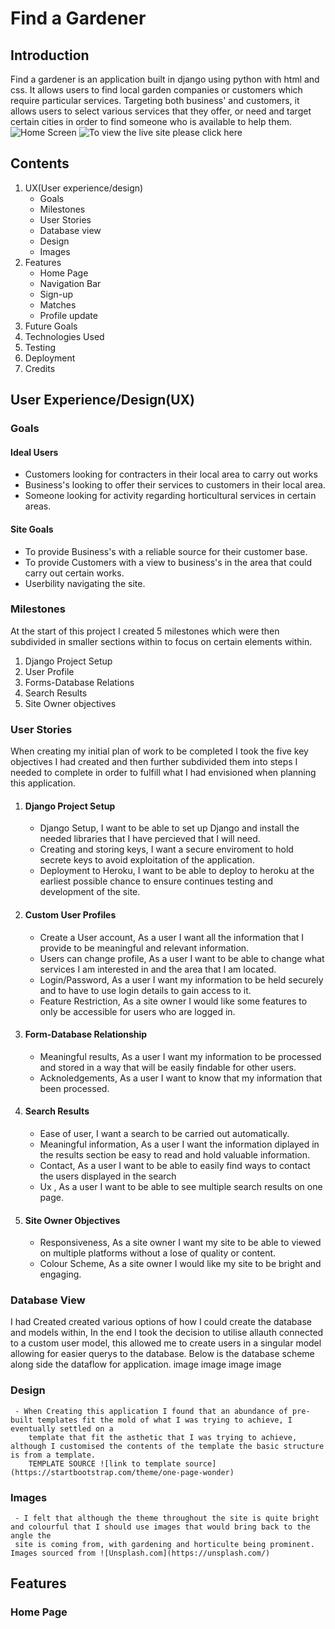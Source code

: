 # Find a Gardener
## Introduction
Find a gardener is an application built in django using python with html and css. It allows users to find local garden companies or customers which require particular
services. Targeting both business' and customers, it allows users to select various services that they offer, or need and target certain cities in order to find someone
who is available to help them. 
![Home Screen]()
![To view the live site please click here](https://find-a-gardener.herokuapp.com/)
## Contents
  1. UX(User experience/design)
     - Goals
     - Milestones
     - User Stories
     - Database view
     - Design
     - Images
  2. Features
     - Home Page
     - Navigation Bar
     - Sign-up
     - Matches
     - Profile update
  3. Future Goals
  4. Technologies Used
  5. Testing
  6. Deployment
  7. Credits 
## User Experience/Design(UX)
  ### Goals
  #### Ideal Users
  - Customers looking for contracters in their local area to carry out works
  - Business's looking to offer their services to customers in their local area.
  - Someone looking for activity regarding horticultural services in certain areas.
  #### Site Goals
  - To provide Business's with a reliable source for their customer base.
  - To provide Customers with a view to business's in the area that could carry out certain works.
  - Userbility navigating the site.
  ### Milestones
  At the start of this project I created 5 milestones which were then subdivided in smaller sections within to focus on certain elements within.
  1. Django Project Setup
  2. User Profile
  3. Forms-Database Relations
  4. Search Results
  5. Site Owner objectives
  ### User Stories
  When creating my initial plan of work to be completed I took the five key objectives I had created and then further subdivided them into steps I needed to 
  complete in order to fulfill what I had envisioned when planning this application.
   1. #### Django Project Setup
      - Django Setup, I want to be able to set up Django and install the needed libraries that I have percieved that I will need.
      - Creating and storing keys, I want a secure enviroment to hold secrete keys to avoid exploitation of the application.
      - Deployment to Heroku, I want to be able to deploy to heroku at the earliest possible chance to ensure continues testing and development of the site.
   2. #### Custom User Profiles
      - Create a User account, As a user I want all the information that I provide to be meaningful and relevant information.
      - Users can change profile, As a user I want to be able to change what services I am interested in and the area that I am located.
      - Login/Password, As a user I want my information to be held securely and to have to use login details to gain access to it.
      - Feature Restriction, As a site owner I would like some features to only be accessible for users who are logged in.
   3. #### Form-Database Relationship
      - Meaningful results, As a user I want my information to be processed and stored in a way that will be easily findable for other users.
      - Acknoledgements, As a user I want to know that my information that been processed.
   4. #### Search Results
      - Ease of user, I want a search to be carried out automatically.
      - Meaningful information, As a user I want the information diplayed in the results section be easy to read and hold valuable information.
      - Contact, As a user I want to be able to easily find ways to contact the users displayed in the search
      - Ux , As a user I want to be able to see multiple search results on one page.
   5. #### Site Owner Objectives
      - Responsiveness, As a site owner I want my site to be able to viewed on multiple platforms without a lose of quality or content.
      - Colour Scheme, As a site owner I would like my site to be bright and engaging.
 ### Database View
 I had Created created various options of how I could create the database and models within, In the end I took the decision to utilise allauth connected to a custom
 user model, this allowed me to create users in a singular model allowing for easier querys to the database. Below is the database scheme along side the dataflow for
 application.
image image image image
 ### Design
     - When Creating this application I found that an abundance of pre-built templates fit the mold of what I was trying to achieve, I eventually settled on a 
        template that fit the asthetic that I was trying to achieve, although I customised the contents of the template the basic structure is from a template.
        TEMPLATE SOURCE ![link to template source](https://startbootstrap.com/theme/one-page-wonder)
 ### Images
     - I felt that although the theme throughout the site is quite bright and colourful that I should use images that would bring back to the angle the 
     site is coming from, with gardening and horticulte being prominent. Images sourced from ![Unsplash.com](https://unsplash.com/)
## Features
  ### Home Page
    
 
 
      
      




